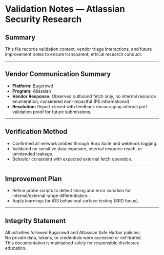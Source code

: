 # Validation Notes — Atlassian Security Research

## Summary
This file records validation context, vendor triage interactions, and future improvement notes to ensure transparent, ethical research conduct.

---

## Vendor Communication Summary
- **Platform:** Bugcrowd
- **Program:** Atlassian  
- **Vendor Response:** Observed outbound fetch only, no internal resource enumeration; considered non-impactful (P5 informational)
- **Resolution:** Report closed with feedback encouraging internal port validation proof for future submissions.

---

## Verification Method
- Confirmed all network probes through Burp Suite and webhook logging.
- Validated no sensitive data exposure, internal resource reach, or unintended leakage.
- Behavior consistent with expected external fetch operation.

---

## Improvement Plan
- Refine probe scripts to detect timing and error variation for internal/external range differentiation.
- Apply learnings for iOS behavioral surface testing (SRD focus).

---

## Integrity Statement
All activities followed Bugcrowd and Atlassian Safe Harbor policies.  
No private data, tokens, or credentials were accessed or exfiltrated.  
This documentation is maintained solely for responsible disclosure education.
